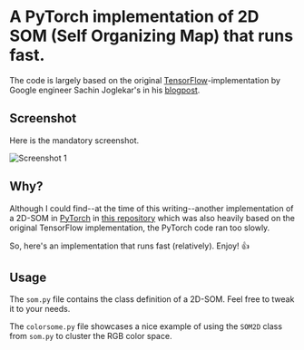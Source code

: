 # A PyTorch implementation of 2D SOM (Self Organizing Map) that runs fast.

The code is largely based on the original
[TensorFlow](https://www.tensorflow.org/)-implementation by Google engineer
Sachin Joglekar's in his
[blogpost](https://codesachin.wordpress.com/2015/11/28/self-organizing-maps-with-googles-tensorflow/).

## Screenshot
Here is the mandatory screenshot.

![Screenshot 1](https://raw.githubusercontent.com/theblackfly/fast-som/master/screenshots/1.png)

## Why?

Although I could find--at the time of this writing--another implementation of a
2D-SOM in [PyTorch](https://pytorch.org/) in [this
repository](https://github.com/giannisnik/som) which was also heavily based on
the original TensorFlow implementation, the PyTorch code ran too slowly.

So, here's an implementation that runs fast (relatively). Enjoy! :thumbsup:

## Usage

The `som.py` file contains the class definition of a 2D-SOM. Feel free to
tweak it to your needs.

The `colorsome.py` file showcases a nice example of using the `SOM2D` class from
`som.py` to cluster the RGB color space.
